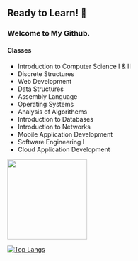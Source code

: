 ## Ready to Learn! 👋

### Welcome to My Github.

#### Classes
- Introduction to Computer Science I & II
- Discrete Structures
- Web Development
- Data Structures
- Assembly Language
- Operating Systems
- Analysis of Algorithems 
- Introduction to Databases
- Introduction to Networks
- Mobile Application Development
- Software Engineering I
- Cloud Application Development


<img height="180em" src="https://github-readme-stats.vercel.app/api?username=shenalexw&theme=dark&show_icons=true&hide_border=true&&count_private=true&include_all_commits=true" />

[![Top Langs](https://github-readme-stats.vercel.app/api/top-langs/?username=shenalexw&theme=dark)](https://github.com/anuraghazra/github-readme-stats)


